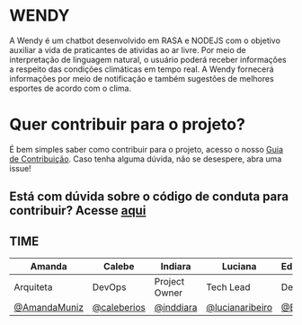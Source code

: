 # WENDY

A Wendy é um chatbot desenvolvido em RASA e NODEJS com o objetivo auxiliar a vida de praticantes de atividas ao ar livre. Por meio de interpretação de linguagem natural, o usuário poderá receber informações a respeito das condições climáticas em tempo real. A Wendy fornecerá informações por meio de notificação e também sugestões de melhores esportes de acordo com o clima. 

# Quer contribuir para o projeto? 

É bem simples saber como contribuir para o projeto, acesso o nosso [Guia de Contribuição](https://github.com/fga-eps-mds/2019.1-Wendy/blob/master/CONTRIBUTING.md). Caso tenha alguma dúvida, não se desespere, abra uma issue!

## Está com dúvida sobre o código de conduta para contribuir? Acesse [aqui](https://github.com/fga-eps-mds/2019.1-Wendy/blob/master/CODE_OF_CONDUCT.md)


## TIME

| Amanda | Calebe | Indiara | Luciana | Eduardo | Luís | Micaella | Samuel | Sofia |
| --------- | -------- | -------- | -------- | -------- | -------- | -------- | -------- | -------- |
| Arquiteta | DevOps | Project Owner | Tech Lead | Dev | Dev | Dev | Dev | Dev |
| [@AmandaMuniz](https://github.com/AmandaMuniz) | [@caleberios](https://github.com/caleberios) | [@inddiara](https://github.com/inddiara) | [@lucianaribeiro](https://github.com/lucianaribeiro) | [@Ed_Lv](https://github.com/Ed_Lv) | [@LhTaira](https://github.com/LhTaira) | [@micaellagouveia](https://github.com/micaellagouveia) | [@SamButers](https://github.com/SamButers) | [@sofiapatrocinio](https://github.com/sofiapatrocinio) |